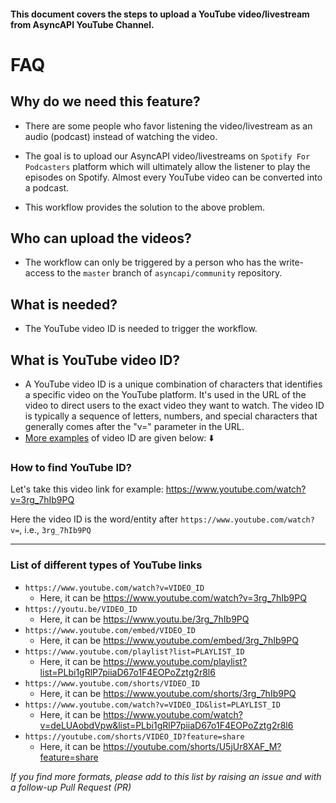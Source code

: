 #### This document covers the steps to upload a YouTube video/livestream from AsyncAPI YouTube Channel.

# FAQ

## Why do we need this feature?

- There are some people who favor listening the video/livestream as an audio (podcast) instead of watching the video.

- The goal is to upload our AsyncAPI video/livestreams on `Spotify For Podcasters` platform which will ultimately allow the listener to play the episodes on Spotify. Almost every YouTube video can be converted into a podcast.

- This workflow provides the solution to the above problem.

## Who can upload the videos?

- The workflow can only be triggered by a person who has the write-access to the `master` branch of `asyncapi/community` repository.

## What is needed?

- The YouTube video ID is needed to trigger the workflow.

## What is YouTube video ID?

- A YouTube video ID is a unique combination of characters that identifies a specific video on the YouTube platform. It's used in the URL of the video to direct users to the exact video they want to watch. The video ID is typically a sequence of letters, numbers, and special characters that generally comes after the "v=" parameter in the URL.
- [More examples](#list-of-different-types-of-youtube-links) of video ID are given below: ⬇️

### How to find YouTube ID?

Let's take this video link for example: https://www.youtube.com/watch?v=3rg_7hIb9PQ

Here the video ID is the word/entity after `https://www.youtube.com/watch?v=`, i.e., `3rg_7hIb9PQ`

***

### List of different types of YouTube links

- `https://www.youtube.com/watch?v=VIDEO_ID`
  - Here, it can be https://www.youtube.com/watch?v=3rg_7hIb9PQ
- `https://youtu.be/VIDEO_ID`
  - Here, it can be https://www.youtu.be/3rg_7hIb9PQ
- `https://www.youtube.com/embed/VIDEO_ID`
  - Here, it can be https://www.youtube.com/embed/3rg_7hIb9PQ
- `https://www.youtube.com/playlist?list=PLAYLIST_ID`
  - Here, it can be https://www.youtube.com/playlist?list=PLbi1gRlP7piiaD67o1F4EOPoZztg2r8l6
- `https://www.youtube.com/shorts/VIDEO_ID`
  - Here, it can be https://www.youtube.com/shorts/3rg_7hIb9PQ
- `https://www.youtube.com/watch?v=VIDEO_ID&list=PLAYLIST_ID`
  - Here, it can be https://www.youtube.com/watch?v=deLUAobdVpw&list=PLbi1gRlP7piiaD67o1F4EOPoZztg2r8l6
- `https://youtube.com/shorts/VIDEO_ID?feature=share`
  - Here, it can be https://youtube.com/shorts/U5jUr8XAF_M?feature=share

*If you find more formats, please add to this list by raising an issue and with a follow-up Pull Request (PR)*
